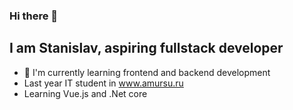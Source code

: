 ### Hi there 👋
## I am Stanislav, aspiring fullstack developer
- 🌱 I'm currently learning frontend and backend development
- Last year IT student in www.amursu.ru
- Learning Vue.js and .Net core
